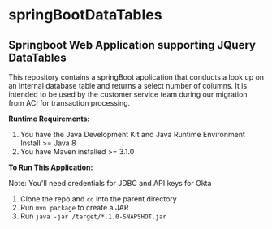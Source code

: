 # springBootDataTables

<h2>Springboot Web Application supporting JQuery DataTables</h2>

This repository contains a springBoot application that conducts a look up on an internal database table and returns a select number of columns. It is intended to be used by the customer service team during our migration from ACI for transaction processing.

<b>Runtime Requirements:</b>

1. You have the Java Development Kit and Java Runtime Environment Install >= Java 8
2. You have Maven installed >= 3.1.0

<b>To Run This Application:</b>

Note: You'll need credentials for JDBC and API keys for Okta

1. Clone the repo and `cd` into the parent directory
2. Run `mvn package` to create a JAR
3. Run `java -jar /target/*.1.0-SNAPSHOT.jar`
